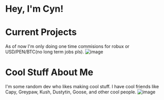 # Hey, I'm Cyn!

# Current Projects
As of now I'm only doing one time commisions for robux or USD/PEN/BTC(no long term jobs pls).
![image](https://github.com/KoravyKitty105132/KoravyKitty105132/assets/145877847/6f47b268-72ee-488a-ba00-e023821ab5bc)

# Cool Stuff About Me
I'm some random dev who likes making cool stuff. I have cool friends like Capy, Greypaw, Kush, Dustytin, Goose, and other cool people.
![image](https://cdn.discordapp.com/attachments/1154955405554896979/1155285885202468934/IMG_3743.png)

